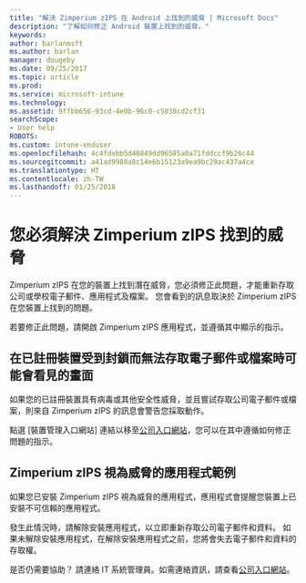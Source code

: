 ```yaml
---
title: "解決 Zimperium zIPS 在 Android 上找到的威脅 | Microsoft Docs"
description: "了解如何修正 Android 裝置上找到的威脅。"
keywords: 
author: barlanmsft
ms.author: barlan
manager: dougeby
ms.date: 09/25/2017
ms.topic: article
ms.prod: 
ms.service: microsoft-intune
ms.technology: 
ms.assetid: 9ffbb656-93cd-4e0b-96c0-c5038cd2cf31
searchScope:
- User help
ROBOTS: 
ms.custom: intune-enduser
ms.openlocfilehash: 4c4fdebb5d46849dd96585a0a71fddccf9b26c44
ms.sourcegitcommit: a41ad9988a8c14e6b15123a9ea9bc29ac437a4ce
ms.translationtype: HT
ms.contentlocale: zh-TW
ms.lasthandoff: 01/25/2018
---
```

# <a name="you-need-to-resolve-a-threat-found-by-zimperium-zips"></a>您必須解決 Zimperium zIPS 找到的威脅

Zimperium zIPS 在您的裝置上找到潛在威脅，您必須修正此問題，才能重新存取公司或學校電子郵件、應用程式及檔案。 您會看到的訊息取決於 Zimperium zIPS 在您裝置上找到的問題。

若要修正此問題，請開啟 Zimperium zIPS 應用程式，並遵循其中顯示的指示。

## <a name="what-you-might-see-if-your-enrolled-device-is-blocked-from-accessing-email-or-files"></a>在已註冊裝置受到封鎖而無法存取電子郵件或檔案時可能會看見的畫面

如果您的已註冊裝置具有病毒或其他安全性威脅，並且嘗試存取公司電子郵件或檔案，則來自 Zimperium zIPS 的訊息會警告您採取動作。

點選 [裝置管理入口網站] 連結以移至[公司入口網站](https://portal.manage.microsoft.com#HelpDeskDialog)，您可以在其中遵循如何修正問題的指示。

## <a name="example-of-an-app-that-zimperium-zips-sees-as-a-threat"></a>Zimperium zIPS 視為威脅的應用程式範例

如果您已安裝 Zimperium zIPS 視為威脅的應用程式，應用程式會提醒您裝置上已安裝不可信賴的應用程式。

發生此情況時，請解除安裝應用程式，以立即重新存取公司電子郵件和資料。 如果未解除安裝應用程式，在解除安裝應用程式之前，您將會失去電子郵件和資料的存取權。

是否仍需要協助？ 請連絡 IT 系統管理員。如需連絡資訊，請查看[公司入口網站](https://portal.manage.microsoft.com#HelpDeskDialog)。
